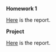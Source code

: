 **Homework 1**

[Here](files/hw1/ie360_hw1.html) is the report.


**Project**

[Here](files/78c9e4e2-bfc2-11ea-8b25-0cc47a792c0a_id_78c9e4e2-bfc2-11ea-8b25-0cc47a792c0a.html) is the report.
